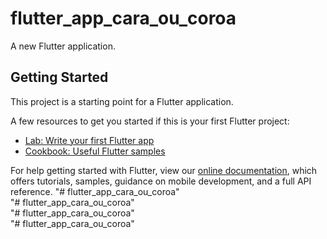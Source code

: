 # flutter_app_cara_ou_coroa

A new Flutter application.

## Getting Started

This project is a starting point for a Flutter application.

A few resources to get you started if this is your first Flutter project:

- [Lab: Write your first Flutter app](https://flutter.dev/docs/get-started/codelab)
- [Cookbook: Useful Flutter samples](https://flutter.dev/docs/cookbook)

For help getting started with Flutter, view our
[online documentation](https://flutter.dev/docs), which offers tutorials,
samples, guidance on mobile development, and a full API reference.
"# flutter_app_cara_ou_coroa"  
"# flutter_app_cara_ou_coroa"  
"# flutter_app_cara_ou_coroa"  
"# flutter_app_cara_ou_coroa"  

